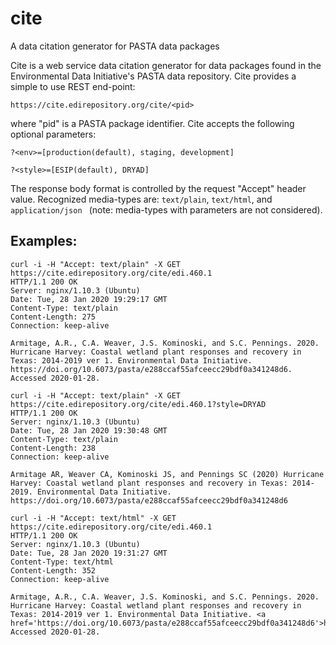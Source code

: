 # cite
A data citation generator for PASTA data packages

Cite is a web service data citation generator for data packages found in the
Environmental Data Initiative's PASTA data repository. Cite provides a simple
to use REST end-point:

```https://cite.edirepository.org/cite/<pid>```

where "pid" is a PASTA package identifier. Cite accepts the following optional
 parameters:
 
```?<env>=[production(default), staging, development]```

```?<style>=[ESIP(default), DRYAD]```

The response body format is controlled by the request "Accept" header value. 
Recognized media-types are: `text/plain`, `text/html`, and `application/json
` (note: media-types with parameters are not considered).

## Examples:

```text
curl -i -H "Accept: text/plain" -X GET https://cite.edirepository.org/cite/edi.460.1
HTTP/1.1 200 OK
Server: nginx/1.10.3 (Ubuntu)
Date: Tue, 28 Jan 2020 19:29:17 GMT
Content-Type: text/plain
Content-Length: 275
Connection: keep-alive

Armitage, A.R., C.A. Weaver, J.S. Kominoski, and S.C. Pennings. 2020. Hurricane Harvey: Coastal wetland plant responses and recovery in Texas: 2014-2019 ver 1. Environmental Data Initiative. https://doi.org/10.6073/pasta/e288ccaf55afceecc29bdf0a341248d6. Accessed 2020-01-28.
```

```text
curl -i -H "Accept: text/plain" -X GET https://cite.edirepository.org/cite/edi.460.1?style=DRYAD
HTTP/1.1 200 OK
Server: nginx/1.10.3 (Ubuntu)
Date: Tue, 28 Jan 2020 19:30:48 GMT
Content-Type: text/plain
Content-Length: 238
Connection: keep-alive

Armitage AR, Weaver CA, Kominoski JS, and Pennings SC (2020) Hurricane Harvey: Coastal wetland plant responses and recovery in Texas: 2014-2019. Environmental Data Initiative. https://doi.org/10.6073/pasta/e288ccaf55afceecc29bdf0a341248d6
```

```text
curl -i -H "Accept: text/html" -X GET https://cite.edirepository.org/cite/edi.460.1
HTTP/1.1 200 OK
Server: nginx/1.10.3 (Ubuntu)
Date: Tue, 28 Jan 2020 19:31:27 GMT
Content-Type: text/html
Content-Length: 352
Connection: keep-alive

Armitage, A.R., C.A. Weaver, J.S. Kominoski, and S.C. Pennings. 2020. Hurricane Harvey: Coastal wetland plant responses and recovery in Texas: 2014-2019 ver 1. Environmental Data Initiative. <a href='https://doi.org/10.6073/pasta/e288ccaf55afceecc29bdf0a341248d6'>https://doi.org/10.6073/pasta/e288ccaf55afceecc29bdf0a341248d6</a>. Accessed 2020-01-28.
```